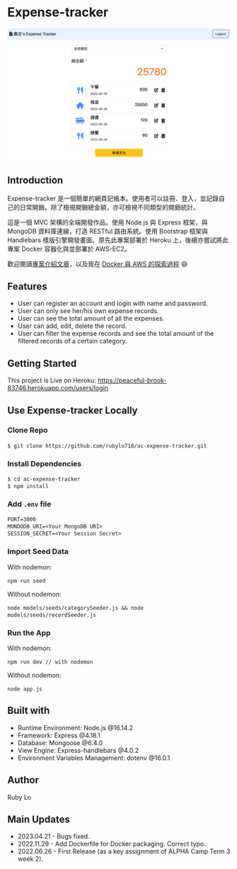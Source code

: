 # Expense-tracker 
![](/public/photo/expensetrackerphoto.png)

## Introduction
Expense-tracker 是一個簡單的網頁記帳本。使用者可以註冊、登入，並記錄自己的日常開銷。除了檢視開銷總金額，亦可檢視不同類型的開銷統計。

這是一個 MVC 架構的全端開發作品。使用 Node.js 與 Express 框架，與 MongoDB 資料庫連線，打造 RESTful 路由系統。使用 Bootstrap 框架與 Handlebars 樣版引擎開發畫面。原先此專案部署於 Heroku 上，後續亦嘗試將此專案 Docker 容器化與並部署於 AWS-EC2。

歡迎閱讀[專案介紹文章](https://rubylo718.github.io/2022/07/20/AC-3-expenseTracker/)，以及我在 [Docker 與 AWS 的探索過程](https://rubylo718.github.io/2022/11/29/DockerAWS/) 😄 

## Features

- User can register an account and login with name and password.
- User can only see her/his own expense records.
- User can see the total amount of all the expenses.
- User can add, edit, delete the record.
- User can filter the expense records and see the total amount of the filtered records of a certain category.

## Getting Started
This project is Live on Heroku: https://peaceful-brook-83746.herokuapp.com/users/login

## Use Expense-tracker Locally
### Clone Repo
```
$ git clone https://github.com/rubylo718/ac-expense-tracker.git 
```
### Install Dependencies
```
$ cd ac-expense-tracker
$ npm install
```
### Add `.env` file
```
PORT=3000
MONDODB_URI=<Your MongoDB URI>
SESSION_SECRET=<Your Session Secret>
```

### Import Seed Data
With nodemon:
```
npm run seed 
```
Without nodemon:
```
node models/seeds/categorySeeder.js && node models/seeds/recordSeeder.js
```

### Run the App
With nodemon:
```
npm run dev // with nodemon
```

Without nodemon:
```
node app.js
```
## Built with

- Runtime Environment: Node.js @16.14.2
- Framework: Express @4.18.1
- Database: Mongoose @6.4.0
- View Engine: Express-handlebars @4.0.2
- Environment Variables Management: dotenv @16.0.1

## Author

Ruby Lo

## Main Updates
- 2023.04.21 - Bugs fixed.
- 2022.11.29 - Add Dockerfile for Docker packaging. Correct typo.
- 2022.06.26 - First Release (as a key assignment of ALPHA Camp Term 3 week 2).
